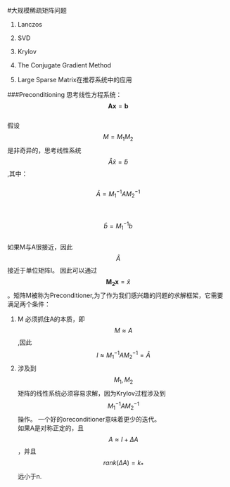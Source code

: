 #大规模稀疏矩阵问题
1. Lanczos

2. SVD

3. Krylov

4. The Conjugate Gradient Method

5. Large Sparse Matrix在推荐系统中的应用

###Preconditioning
思考线性方程系统：$$\mathbf{Ax}=\mathbf{b}$$  
假设$$M=M_1M_2$$是非奇异的，思考线性系统$$\hat A \hat x = \hat b$$,其中：  
&emsp;&emsp;$$\hat A = M_1^{-1}A M_2^{-1}$$  
&emsp;&emsp;$$\hat b = M_1^{-1}b$$  
如果M与A很接近，因此$$\hat A$$接近于单位矩阵I。 因此可以通过$$\mathbf{M_2x} = \hat x$$。矩阵M被称为Preconditioner,为了作为我们感兴趣的问题的求解框架，它需要满足两个条件： 
1. M 必须抓住A的本质，即$$M \approx A$$,因此$$I \approx M_1^{-1}A M_2^{-1} = \hat A$$  
2. 涉及到$$M_1,M_2$$矩阵的线性系统必须容易求解，因为Krylov过程涉及到$$M_1^{-1}A M_2^{-1}$$操作。 
一个好的oreconditioner意味着更少的迭代。   
如果A是对称正定的，且$$A \approx I + \Delta A$$，并且$$rank(\Delta A) = k_*$$远小于n. 